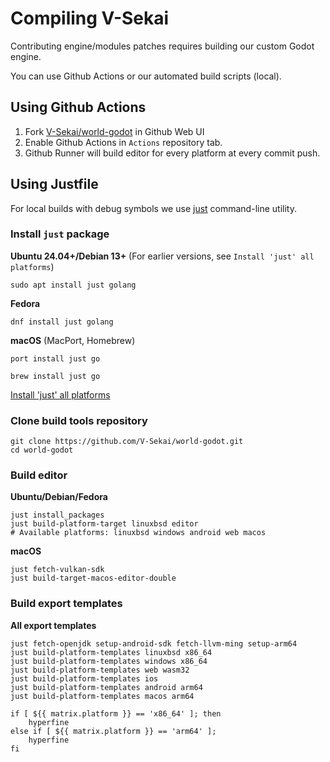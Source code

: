 # Compiling V-Sekai
Contributing engine/modules patches requires building our custom Godot engine.

You can use Github Actions or our automated build scripts (local).

## Using Github Actions
1. Fork [V-Sekai/world-godot](https://github.com/V-Sekai/world-godot) in Github Web UI
2. Enable Github Actions in `Actions` repository tab.
3. Github Runner will build editor for every platform at every commit push.

## Using Justfile
For local builds with debug symbols we use [just](https://github.com/casey/just) command-line utility.

### Install `just` package
**Ubuntu 24.04+/Debian 13+** (For earlier versions, see `Install 'just' all platforms`)
```
sudo apt install just golang
```
**Fedora**
```
dnf install just golang
```
**macOS** (MacPort, Homebrew)
```
port install just go
```
```
brew install just go
```
[Install 'just' all platforms](https://github.com/casey/just?tab=readme-ov-file#packages)

### Clone build tools repository
```
git clone https://github.com/V-Sekai/world-godot.git
cd world-godot
```

### Build editor
 **Ubuntu/Debian/Fedora**
```
just install_packages
just build-platform-target linuxbsd editor
# Available platforms: linuxbsd windows android web macos
```
**macOS**
```
just fetch-vulkan-sdk
just build-target-macos-editor-double
```

### Build export templates
**All export templates**
```
just fetch-openjdk setup-android-sdk fetch-llvm-ming setup-arm64
just build-platform-templates linuxbsd x86_64
just build-platform-templates windows x86_64
just build-platform-templates web wasm32
just build-platform-templates ios
just build-platform-templates android arm64
just build-platform-templates macos arm64

if [ ${{ matrix.platform }} == 'x86_64' ]; then
    hyperfine
else if [ ${{ matrix.platform }} == 'arm64' ];
    hyperfine
fi    
```

